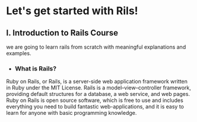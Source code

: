 # Let's get started with Rils!
## I. Introduction to Rails Course
we are going to learn rails from scratch with meaningful explanations and examples.
+ ### What is Rails?
Ruby on Rails, or Rails, is a server-side web application framework written in Ruby under the MIT License. Rails is a model–view–controller framework, providing default structures for a database, a web service, and web pages.
Ruby on Rails is open source software, which is free to use and includes everything you need to build fantastic web-applications, and it is easy to learn for anyone with basic programming knowledge. 
